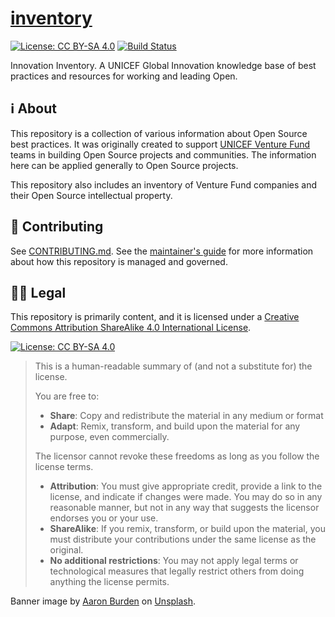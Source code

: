 [inventory](https://unicef.github.io/inventory/)
================================================

<!--
    Style rule: one sentence per line please!
    This makes git diffs easier to read. :)
-->

[![License: CC BY-SA 4.0](https://img.shields.io/badge/License-CC%20BY--SA%204.0-lightgrey.svg)][cc-by-sa-legal]
[![Build Status](https://circleci.com/gh/unicef/inventory/tree/main.svg?style=shield)](https://app.circleci.com/pipelines/github/unicef/inventory?branch=main)

Innovation Inventory.
A UNICEF Global Innovation knowledge base of best practices and resources for working and leading Open.


## :information_source: About

This repository is a collection of various information about Open Source best practices.
It was originally created to support [UNICEF Venture Fund](https://unicefinnovationfund.org/) teams in building Open Source projects and communities.
The information here can be applied generally to Open Source projects.

This repository also includes an inventory of Venture Fund companies and their Open Source intellectual property.


## :busts_in_silhouette: Contributing

See [CONTRIBUTING.md](https://github.com/unicef/inventory/blob/main/.github/CONTRIBUTING.md "UNICEF Open Source Inventory contributing guidelines").
See the [maintainer's guide](https://unicef.github.io/inventory/meta/maintainers-guide/ "Maintainer's guide for O.S. Inventory") for more information about how this repository is managed and governed.


## :judge: Legal

This repository is primarily content, and it is licensed under a [Creative Commons Attribution ShareAlike 4.0 International License][cc-by-sa-legal].

[![License: CC BY-SA 4.0][cc-by-sa-image]][cc-by-sa-legal]

> This is a human-readable summary of (and not a substitute for) the license.
>
> You are free to:
>
> * **Share**:
>   Copy and redistribute the material in any medium or format
> * **Adapt**:
>   Remix, transform, and build upon the material for any purpose, even commercially.
>
> The licensor cannot revoke these freedoms as long as you follow the license terms.
>
> * **Attribution**:
>   You must give appropriate credit, provide a link to the license, and indicate if changes were made.
>   You may do so in any reasonable manner, but not in any way that suggests the licensor endorses you or your use.
> * **ShareAlike**:
>   If you remix, transform, or build upon the material, you must distribute your contributions under the same license as the original.
> * **No additional restrictions**:
>   You may not apply legal terms or technological measures that legally restrict others from doing anything the license permits.

Banner image by [Aaron Burden](https://unsplash.com/@aaronburden?utm_source=unsplash&utm_medium=referral&utm_content=creditCopyText") on [Unsplash](https://unsplash.com/s/photos/learn?utm_source=unsplash&utm_medium=referral&utm_content=creditCopyText").

[cc-by-sa-image]: https://licensebuttons.net/l/by-sa/4.0/88x31.png
[cc-by-sa-legal]: https://creativecommons.org/licenses/by-sa/4.0/
[cc-by-sa-shield]: https://img.shields.io/badge/License-CC%20BY--SA%204.0-blue.svg

